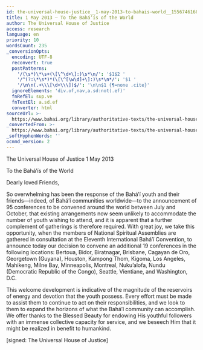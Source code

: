 ```yaml
---
id: the-universal-house-justice__1-may-2013-to-bahais-world__1556746168__en
title: 1 May 2013 – To the Bahá’ís of the World
author: The Universal House of Justice
access: research
language: en
priority: 10
wordsCount: 235
_conversionOpts:
  encoding: UTF-8
  reconvert: true
  postPatterns:
    '/(\s*)\*\s+(\[\^\d+\]:)\s*\n/': '$1$2 '
    '/^(?:\*\s*)*(\[\^[\w\d]+\]:)\s*\n*/': '$1 '
    '/\n\n(.+\\\[\d+\\\])$/': '\n\n$1 {¶=none .cite}'
  ignoreElements: 'div.of,nav,a.sd:not(.ef)'
  fnRefEl: sup.ve
  fnTextEl: a.sd.ef
  converter: html
sourceUrl: >-
  https://www.bahai.org/library/authoritative-texts/the-universal-house-of-justice/messages/20130501_001/20130501_001.xhtml
_convertedFrom: >-
  https://www.bahai.org/library/authoritative-texts/the-universal-house-of-justice/messages/20130501_001/20130501_001.xhtml
_softHyphenWords: ''
ocnmd_version: 2
---
```

The Universal House of Justice
1 May 2013

To the Bahá’ís of the World

Dearly loved Friends,

So overwhelming has been the response of the Bahá’í youth and their friends—indeed, of Bahá’í communities worldwide—to the announcement of 95 conferences to be convened around the world between July and October, that existing arrangements now seem unlikely to accommodate the number of youth wishing to attend, and it is apparent that a further complement of gatherings is therefore required. With great joy, we take this opportunity, when the members of National Spiritual Assemblies are gathered in consultation at the Eleventh International Bahá’í Convention, to announce today our decision to convene an additional 19 conferences in the following locations: Bertoua, Bidor, Biratnagar, Brisbane, Cagayan de Oro, Georgetown (Guyana), Houston, Kampong Thom, Kigoma, Los Angeles, Mahikeng, Milne Bay, Minneapolis, Montreal, Nuku’alofa, Nundu (Democratic Republic of the Congo), Seattle, Vientiane, and Washington, D.C.

This welcome development is indicative of the magnitude of the reservoirs of energy and devotion that the youth possess. Every effort must be made to assist them to continue to act on their responsibilities, and we look to them to expand the horizons of what the Bahá’í community can accomplish. We offer thanks to the Blessed Beauty for endowing His youthful followers with an immense collective capacity for service, and we beseech Him that it might be realized in benefit to humankind.

\[signed: The Universal House of Justice\]
